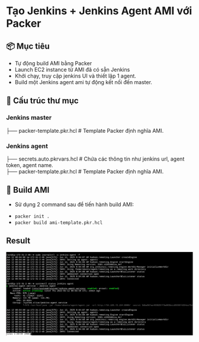 # Tạo Jenkins + Jenkins Agent AMI với Packer 

## 📦 Mục tiêu
- Tự động build AMI bằng Packer
- Launch EC2 instance từ AMI đã có sẵn Jenkins
- Khởi chạy, truy cập jenkins UI và thiết lập 1 agent.
- Build một Jenkins agent ami tự động kết nối đến master.

## 📁 Cấu trúc thư mục
### Jenkins master
├── packer-template.pkr.hcl # Template Packer định nghĩa AMI.

### Jenkins agent
├── secrets.auto.pkrvars.hcl # Chứa các thông tin như jenkins url, agent token, agent name.  
├── packer-template.pkr.hcl # Template Packer định nghĩa AMI.

## 🚀 Build AMI
- Sử dụng 2 command sau để tiến hành build AMI:
+ `packer init .`  
+ `packer build ami-template.pkr.hcl`

## Result
![Result](./Screenshot%20from%202025-06-12%2015-30-18.png)